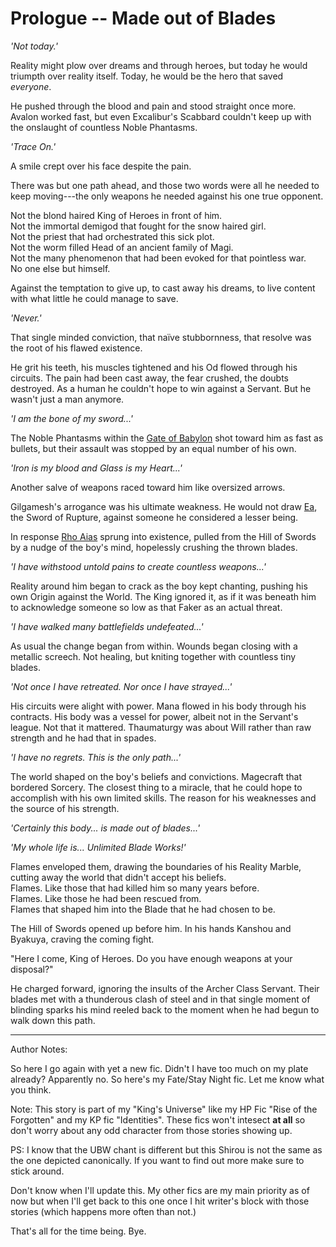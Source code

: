 # Prologue -- Made out of Blades

*'Not today.'*

Reality might plow over dreams and through heroes, but today he would triumpth over reality itself. Today, he would be the hero that saved *everyone*.

He pushed through the blood and pain and stood straight once more. Avalon worked fast, but even Excalibur's Scabbard couldn't keep up with the onslaught of countless Noble Phantasms.

*'Trace On.'*

A smile crept over his face despite the pain.

There was but one path ahead, and those two words were all he needed to keep moving---the only weapons he needed against his one true opponent.

Not the blond haired King of Heroes in front of him.\
Not the immortal demigod that fought for the snow haired girl.\
Not the priest that had orchestrated this sick plot.\
Not the worm filled Head of an ancient family of Magi.\
Not the many phenomenon that had been evoked for that pointless war.\
No one else but himself.

Against the temptation to give up, to cast away his dreams, to live content with what little he could manage to save.

*'Never.'*

That single minded conviction, that naïve stubbornness, that resolve was the root of his flawed existence.

He grit his teeth, his muscles tightened and his Od flowed through his circuits. The pain had been cast away, the fear crushed, the doubts destroyed. As a human he couldn't hope to win against a Servant. But he wasn't just a man anymore.

*'I am the bone of my sword...'*

The Noble Phantasms within the <span style="text-decoration: underline;">Gate of Babylon</span> shot toward him as fast as bullets, but their assault was stopped by an equal number of his own.

*'Iron is my blood and Glass is my Heart...'*

Another salve of weapons raced toward him like oversized arrows.

Gilgamesh's arrogance was his ultimate weakness. He would not draw <span style="text-decoration: underline;">Ea</span>, the Sword of Rupture, against someone he considered a lesser being.

In response <span style="text-decoration: underline;">Rho Aias</span> sprung into existence, pulled from the Hill of Swords by a nudge of the boy's mind, hopelessly crushing the thrown blades.

*'I have withstood untold pains to create countless weapons...'*

Reality around him began to crack as the boy kept chanting, pushing his own Origin against the World. The King ignored it, as if it was beneath him to acknowledge someone so low as that Faker as an actual threat.

*'I have walked many battlefields undefeated...'*

As usual the change began from within. Wounds began closing with a metallic screech. Not healing, but kniting together with countless tiny blades.

*'Not once I have retreated. Nor once I have strayed...'*

His circuits were alight with power. Mana flowed in his body through his contracts. His body was a vessel for power, albeit not in the Servant's league. Not that it mattered. Thaumaturgy was about Will rather than raw strength and he had that in spades.

*'I have no regrets. This is the only path...'*

The world shaped on the boy's beliefs and convictions. Magecraft that bordered Sorcery. The closest thing to a miracle, that he could hope to accomplish with his own limited skills. The reason for his weaknesses and the source of his strength.

*'Certainly this body... is made out of blades...'*

*'My whole life is... Unlimited Blade Works!'*

Flames enveloped them, drawing the boundaries of his Reality Marble, cutting away the world that didn't accept his beliefs.\
Flames. Like those that had killed him so many years before.\
Flames. Like those he had been rescued from.\
Flames that shaped him into the Blade that he had chosen to be.

The Hill of Swords opened up before him. In his hands Kanshou and Byakuya, craving the coming fight.

"Here I come, King of Heroes. Do you have enough weapons at your disposal?"

He charged forward, ignoring the insults of the Archer Class Servant. Their blades met with a thunderous clash of steel and in that single moment of blinding sparks his mind reeled back to the moment when he had begun to walk down this path.

------------------------------------------------------------------------

Author Notes:

So here I go again with yet a new fic. Didn't I have too much on my plate already? Apparently no. So here's my Fate/Stay Night fic. Let me know what you think.

Note: This story is part of my "King's Universe" like my HP Fic "Rise of the Forgotten" and my KP fic "Identities". These fics won't intesect **at all** so don't worry about any odd character from those stories showing up.

PS: I know that the UBW chant is different but this Shirou is not the same as the one depicted canonically. If you want to find out more make sure to stick around.

Don't know when I'll update this. My other fics are my main priority as of now but when I'll get back to this one once I hit writer's block with those stories (which happens more often than not.)

That's all for the time being. Bye.
